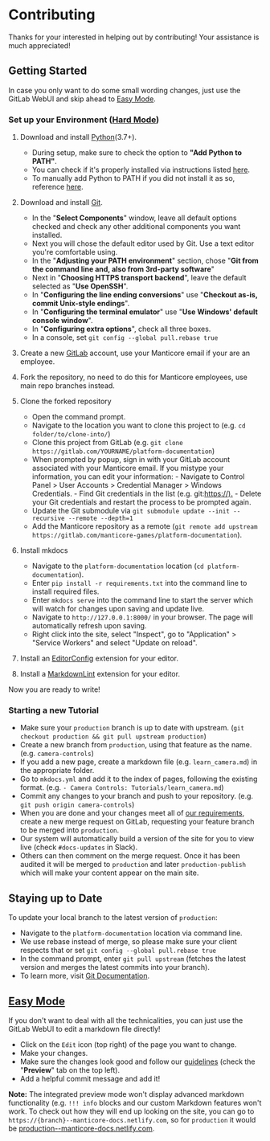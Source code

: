 # Contributing

Thanks for your interested in helping out by contributing! Your assistance is much appreciated!

## Getting Started

In case you only want to do some small wording changes, just use the GitLab WebUI and skip ahead to [Easy Mode](#easy-mode).

### Set up your Environment ([Hard Mode](#hard-mode))

1. Download and install [Python](https://www.python.org/)(3.7+).

    - During setup, make sure to check the option to **"Add Python to PATH"**.
    - You can check if it's properly installed via instructions listed [here](https://www.makeuseof.com/tag/install-pip-for-python/).
    - To manually add Python to PATH if you did not install it as so, reference [here](https://datatofish.com/add-python-to-windows-path/).

2. Download and install [Git](https://git-scm.com/).

    - In the "**Select Components**" window, leave all default options checked and check any other additional components you want installed.
    - Next you will chose the default editor used by Git. Use a text editor you're comfortable using.
    - In the "**Adjusting your PATH environment**" section, chose "**Git from the command line and, also from 3rd-party software**"
    - Next in "**Choosing HTTPS transport backend**", leave the default selected as "**Use OpenSSH**".
    - In "**Configuring the line ending conversions**" use "**Checkout as-is, commit Unix-style endings**".
    - In "**Configuring the terminal emulator**" use "**Use Windows' default console window**".
    - In "**Configuring extra options**", check all three boxes.
    - In a console, set `git config --global pull.rebase true`

3. Create a new [GitLab](https://gitlab.com/) account, use your Manticore email if your are an employee.

4. Fork the repository, no need to do this for Manticore employees, use main repo branches instead.

5. Clone the forked repository
    - Open the command prompt.
    - Navigate to the location you want to clone this project to (e.g. `cd folder/to/clone-into/`)
    - Clone this project from GitLab (e.g. `git clone https://gitlab.com/YOURNAME/platform-documentation`)
    - When prompted by popup, sign in with your GitLab account associated with your Manticore email.
      If you mistype your information, you can edit your information: - Navigate to Control Panel > User Accounts > Credential Manager > Windows Credentials. - Find Git credentials in the list (e.g. git:<https://).> - Delete your Git credentials and restart the process to be prompted again.
    - Update the Git submodule via `git submodule update --init --recursive --remote --depth=1`
    - Add the Manticore repository as a remote (`git remote add upstream https://gitlab.com/manticore-games/platform-documentation`).

6. Install mkdocs
    - Navigate to the `platform-documentation` location (`cd platform-documentation`).
    - Enter `pip install -r requirements.txt` into the command line to install required files.
    - Enter `mkdocs serve` into the command line to start the server which will watch for changes upon saving and update live.
    - Navigate to `http://127.0.0.1:8000/` in your browser. The page will automatically refresh upon saving.
    - Right click into the site, select "Inspect", go to "Application" > "Service Workers" and select "Update on reload".

7. Install an [EditorConfig](https://editorconfig.org/) extension for your editor.
8. Install a [MarkdownLint](https://github.com/DavidAnson/markdownlint) extension for your editor.

Now you are ready to write!

### Starting a new Tutorial

- Make sure your `production` branch is up to date with upstream. (`git checkout production && git pull upstream production`)
- Create a new branch from `production`, using that feature as the name. (e.g. `camera-controls`)
- If you add a new page, create a markdown file (e.g. `learn_camera.md`) in the appropriate folder.
- Go to `mkdocs.yml` and add it to the index of pages, following the existing format. (e.g. `- Camera Controls: Tutorials/learn_camera.md`)
- Commit any changes to your branch and push to your repository. (e.g. `git push origin camera-controls`)
- When you are done and your changes meet all of [our requirements](DOCUMENTATION.md), create a new merge request on GitLab, requesting your feature branch to be merged into `production`.
- Our system will automatically build a version of the site for you to view live (check `#docs-updates` in Slack).
- Others can then comment on the merge request. Once it has been audited it will be merged to `production` and later `production-publish` which will make your content appear on the main site.

## Staying up to Date

To update your local branch to the latest version of `production`:

- Navigate to the `platform-documentation` location via command line.
- We use rebase instead of merge, so please make sure your client respects that or set `git config --global pull.rebase true`
- In the command prompt, enter `git pull upstream` (fetches the latest version and merges the latest commits into your branch).
- To learn more, visit [Git Documentation](https://git-scm.com/docs/git-pull).

## [Easy Mode](#easy-mode)

If you don't want to deal with all the technicalities, you can just use the GitLab WebUI to edit a markdown file directly!

- Click on the `Edit` icon (top right) of the page you want to change.
- Make your changes.
- Make sure the changes look good and follow our [guidelines](DOCUMENTATION.md) (check the "**Preview**" tab on the top left).
- Add a helpful commit message and add it!

**Note:**
The integrated preview mode won't display advanced markdown functionality (e.g. `!!! info` blocks and our custom Markdown features won't work. To check out how they will end up looking on the site, you can go to `https://{branch}--manticore-docs.netlify.com`, so for `production` it would be [production--manticore-docs.netlify.com](https://production--manticore-docs.netlify.com). <!-- TODO: This will only work with an open merge request or Manticore employees -->
